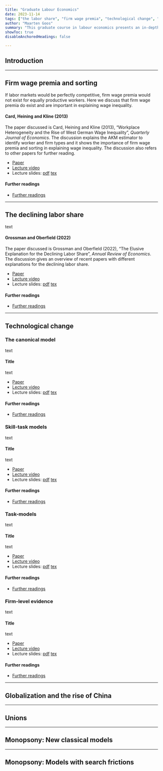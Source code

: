 ```yaml
---
title: "Graduate Labour Economics" 
date: 2023-11-14
tags: ["the labor share", "firm wage premia", "technological change", "automation", "globalization", "worker power", "monopsony"]
author: "Maarten Goos"
summary: "This graduate course in labour economics presents an in-depth overview of recent research in labour economics focussing on inequality, technological change, globalization, worker power, and monopsony. The course stresses the most recent theories as well as recent advances in empirical research designs." 
showToc: true
disableAnchoredHeadings: false

---
```


## Introduction

---

## Firm wage premia and sorting

If labor markets would be perfectly competitive, firm wage premia would not exist for equally productive workers. Here we discuss that firm wage premia do exist and are important in explaining wage inequality. 

#### Card, Heining and Kline (2013)

The paper discussed is Card, Heining and Kline (2013), “Workplace Heterogeneity and the Rise of West German Wage Inequality”, <i>Quarterly Journal of Economics</i>. The discussion explains the AKM estimator to identify worker and firm types and it shows the importance of firm wage premia and sorting in explaining wage inequality. The discussion also refers to other papers for further reading. 
+ [Paper]()
+ [Lecture video]()
+ Lecture slides: [pdf]() [tex]()

#### Further readings 

+ [Further readings](https://github.com/MaartenGoos/graduate_labor/tree/master/firm_wage_premia/papers)

---

## The declining labor share

text

#### Grossman and Oberfield (2022)

The paper discussed is Grossman and Oberfield (2022), “The Elusive Explanation for the Declining Labor Share”, <i>Annual Review of Economics</i>. The discussion gives an overview of recent papers with different explanations for the declining labor share.
+ [Paper]()
+ [Lecture video]()
+ Lecture slides: [pdf]() [tex]()

#### Further readings 

+ [Further readings]()

---

## Technological change

### The canonical model

text

#### Title

text
+ [Paper]()
+ [Lecture video]()
+ Lecture slides: [pdf]() [tex]()

#### Further readings 

+ [Further readings]()

### Skill-task models

text

#### Title

text
+ [Paper]()
+ [Lecture video]()
+ Lecture slides: [pdf]() [tex]()

#### Further readings 

+ [Further readings]()

### Task-models

text

#### Title

text
+ [Paper]()
+ [Lecture video]()
+ Lecture slides: [pdf]() [tex]()

#### Further readings 

+ [Further readings]()

### Firm-level evidence

text

#### Title

text
+ [Paper]()
+ [Lecture video]()
+ Lecture slides: [pdf]() [tex]()

#### Further readings 

+ [Further readings]()

---

## Globalization and the rise of China

---

## Unions

---

## Monopsony: New classical models

---

## Monopsony: Models with search frictions

